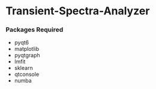 # Transient-Spectra-Analyzer


### Packages Required

* pyqt6
* matplotlib
* pyqtgraph
* lmfit
* sklearn
* qtconsole
* numba


